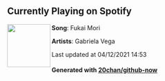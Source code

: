 ## Currently Playing on Spotify

[<img align="left" width="100" src="https://i.scdn.co/image/ab67616d00001e02f01d98a3ab41eb1bb640e067">](https://open.spotify.com/album/7DG6Yuoazjv9UPkFGG5MCW)

**Song**: Fukai Mori

**Artists**: Gabriela Vega

Last updated at 04/12/2021 14:53

#### Generated with [20chan/github-now](https://github.com/20chan/github-now)